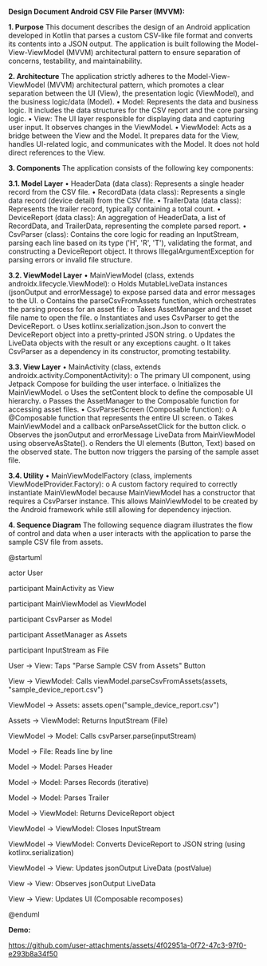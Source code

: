 **Design Document Android CSV File Parser (MVVM):**


**1. Purpose**
This document describes the design of an Android application developed in Kotlin that parses a custom CSV-like file format and converts its contents into a JSON output. The application is built following the Model-View-ViewModel (MVVM) architectural pattern to ensure separation of concerns, testability, and maintainability.

**2. Architecture**
The application strictly adheres to the Model-View-ViewModel (MVVM) architectural pattern, which promotes a clear separation between the UI (View), the presentation logic (ViewModel), and the business logic/data (Model).
•	Model: Represents the data and business logic. It includes the data structures for the CSV report and the core parsing logic.
•	View: The UI layer responsible for displaying data and capturing user input. It observes changes in the ViewModel.
•	ViewModel: Acts as a bridge between the View and the Model. It prepares data for the View, handles UI-related logic, and communicates with the Model. It does not hold direct references to the View.

**3. Components**
The application consists of the following key components:

**3.1. Model Layer**
•	HeaderData (data class): Represents a single header record from the CSV file.
•	RecordData (data class): Represents a single data record (device detail) from the CSV file.
•	TrailerData (data class): Represents the trailer record, typically containing a total count.
•	DeviceReport (data class): An aggregation of HeaderData, a list of RecordData, and TrailerData, representing the complete parsed report.
•	CsvParser (class): Contains the core logic for reading an InputStream, parsing each line based on its type ('H', 'R', 'T'), validating the format, and constructing a DeviceReport object. It throws IllegalArgumentException for parsing errors or invalid file structure.

**3.2. ViewModel Layer**
•	MainViewModel (class, extends androidx.lifecycle.ViewModel):
o	Holds MutableLiveData<String> instances (jsonOutput and errorMessage) to expose parsed data and error messages to the UI.
o	Contains the parseCsvFromAssets function, which orchestrates the parsing process for an asset file:
o	Takes AssetManager and the asset file name to open the file.
o	Instantiates and uses CsvParser to get the DeviceReport.
o	Uses kotlinx.serialization.json.Json to convert the DeviceReport object into a pretty-printed JSON string.
o	Updates the LiveData objects with the result or any exceptions caught.
o	It takes CsvParser as a dependency in its constructor, promoting testability.

**3.3. View Layer**
•	MainActivity (class, extends androidx.activity.ComponentActivity):
o	The primary UI component, using Jetpack Compose for building the user interface.
o	Initializes the MainViewModel.
o	Uses the setContent block to define the composable UI hierarchy.
o	Passes the AssetManager to the Composable function for accessing asset files.
•	CsvParserScreen (Composable function):
o	A @Composable function that represents the entire UI screen.
o	Takes MainViewModel and a callback onParseAssetClick for the button click.
o	Observes the jsonOutput and errorMessage LiveData from MainViewModel using observeAsState().
o	Renders the UI elements (Button, Text) based on the observed state. The button now triggers the parsing of the sample asset file.

**3.4. Utility**
•	MainViewModelFactory (class, implements ViewModelProvider.Factory):
o	A custom factory required to correctly instantiate MainViewModel because MainViewModel has a constructor that requires a CsvParser instance. This allows MainViewModel to be created by the Android framework while still allowing for dependency injection.


**4. Sequence Diagram**
The following sequence diagram illustrates the flow of control and data when a user interacts with the application to parse the sample CSV file from assets.

@startuml

actor User

participant MainActivity as View

participant MainViewModel as ViewModel

participant CsvParser as Model

participant AssetManager as Assets

participant InputStream as File

User -> View: Taps "Parse Sample CSV from Assets" Button

View -> ViewModel: Calls viewModel.parseCsvFromAssets(assets, "sample_device_report.csv")

ViewModel -> Assets: assets.open("sample_device_report.csv")

Assets -> ViewModel: Returns InputStream (File)

ViewModel -> Model: Calls csvParser.parse(inputStream)

Model -> File: Reads line by line

Model -> Model: Parses Header

Model -> Model: Parses Records (iterative)

Model -> Model: Parses Trailer

Model -> ViewModel: Returns DeviceReport object

ViewModel -> ViewModel: Closes InputStream

ViewModel -> ViewModel: Converts DeviceReport to JSON string (using kotlinx.serialization)

ViewModel -> View: Updates jsonOutput LiveData (postValue)

View -> View: Observes jsonOutput LiveData

View -> View: Updates UI (Composable recomposes)

@enduml






**Demo:**

https://github.com/user-attachments/assets/4f02951a-0f72-47c3-97f0-e293b8a34f50


